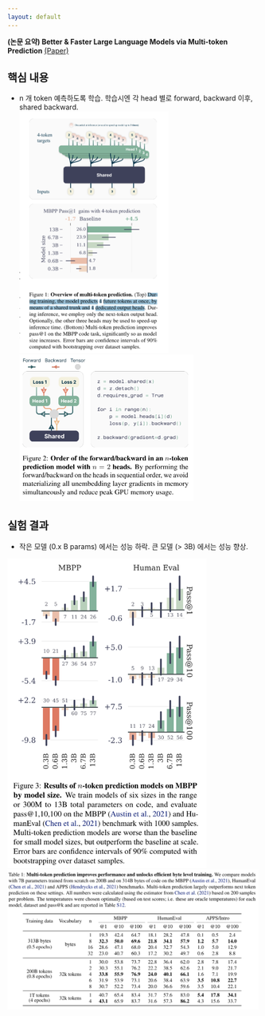 ```yaml
---
layout: default
---
```


**(논문 요약) Better & Faster Large Language Models via Multi-token Prediction** [(Paper)](https://arxiv.org/pdf/2404.19737)

## 핵심 내용
- n 개 token 예측하도록 학습. 학습시엔 각 head 별로 forward, backward 이후, shared backward.  
<img src="./data/papers/multitoken/concept.png" width="300" /><img src="./data/papers/multitoken/code.png" width="350" />


## 실험 결과
- 작은 모델 (0.x B params) 에서는 성능 하락. 큰 모델 (> 3B) 에서는 성능 향상.  
<img src="./data/papers/multitoken/mbpp.png" width="400" />
<img src="./data/papers/multitoken/result.png" width="800" />